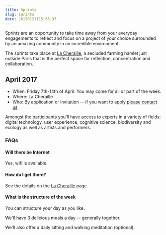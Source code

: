 ```yaml
---
title: Sprints
slug: sprints
date: 20170121T15:56:33
---
```


Sprints are an opportunity to take time away from your everyday engagements to reflect and focus on a project of your choice surrounded by an amazing community in an incredible environment.

The sprints take place at [La Cheraille][], a secluded farming hamlet just outside Paris that is the perfect space for reflection, concentration and collaboration.

[La Cheraille]: /la-cheraille/

## April 2017

* When: Friday 7th-14th of April. You may come for all or part of the week.
* Where: La Cheraille
* Who: By application or invitation -- if you want to apply [please contact us][contact]

[contact]: /contact/

Amongst the participants you'll have access to experts in a variety of fields: digital technology, user experience, cognitive science, biodiversity and ecology as well as artists and performers.

### FAQs

#### Will there be Internet

Yes, wifi is available.

#### How do I get there?

See the details on the [La Cheraille][] page.

#### What is the structure of the week

You can structure your day as you like.

We'll have 3 delicious meals a day -- generally together.

We'll also offer a daily sitting and walking meditation (optional).

